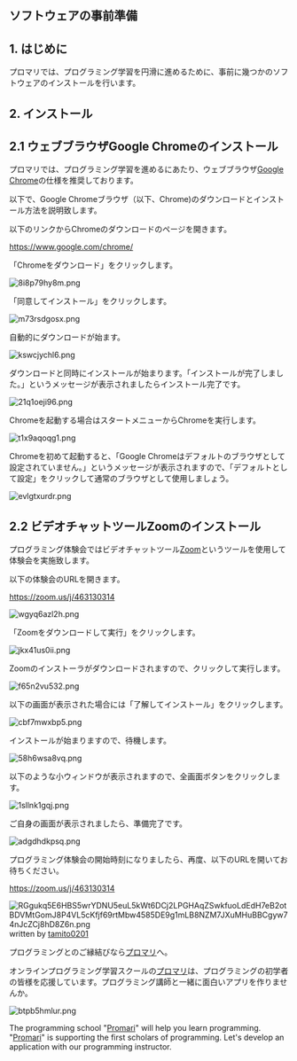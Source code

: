 ## ソフトウェアの事前準備

## 1. はじめに

プロマリでは、プログラミング学習を円滑に進めるために、事前に幾つかのソフトウェアのインストールを行います。

## 2. インストール
## 2.1 ウェブブラウザGoogle Chromeのインストール

プロマリでは、プログラミング学習を進めるにあたり、ウェブブラウザ[Google Chrome](https://ja.wikipedia.org/wiki/Google_Chrome)の仕様を推奨しております。

以下で、Google Chromeブラウザ（以下、Chrome)のダウンロードとインストール方法を説明致します。

以下のリンクからChromeのダウンロードのページを開きます。

https://www.google.com/chrome/

「Chromeをダウンロード」をクリックします。

![8i8p79hy8m.png](https://img.esteem.ws/8i8p79hy8m.png)

「同意してインストール」をクリックします。

![m73rsdgosx.png](https://img.esteem.ws/m73rsdgosx.png)

自動的にダウンロードが始ます。

![kswcjychl6.png](https://img.esteem.ws/kswcjychl6.png)

ダウンロードと同時にインストールが始まります。「インストールが完了しました。」というメッセージが表示されましたらインストール完了です。

![21q1oeji96.png](https://img.esteem.ws/21q1oeji96.png)

Chromeを起動する場合はスタートメニューからChromeを実行します。

![t1x9aqoqg1.png](https://img.esteem.ws/t1x9aqoqg1.png)

Chromeを初めて起動すると、「Google Chromeはデフォルトのブラウザとして設定されていません。」というメッセージが表示されますので、「デフォルトとして設定」をクリックして通常のブラウザとして使用しましょう。

![evlgtxurdr.png](https://img.esteem.ws/evlgtxurdr.png)

## 2.2 ビデオチャットツールZoomのインストール

プログラミング体験会ではビデオチャットツール[Zoom](https://zoom.us/jp-jp/meetings.html)というツールを使用して体験会を実施致します。

以下の体験会のURLを開きます。

https://zoom.us/j/463130314

![wgyq6azl2h.png](https://img.esteem.ws/wgyq6azl2h.png)

「Zoomをダウンロードして実行」をクリックします。

![jkx41us0ii.png](https://img.esteem.ws/jkx41us0ii.png)

Zoomのインストーラがダウンロードされますので、クリックして実行します。

![f65n2vu532.png](https://img.esteem.ws/f65n2vu532.png)

以下の画面が表示された場合には「了解してインストール」をクリックします。

![cbf7mwxbp5.png](https://img.esteem.ws/cbf7mwxbp5.png)

インストールが始まりますので、待機します。

![58h6wsa8vq.png](https://img.esteem.ws/58h6wsa8vq.png)

以下のような小ウィンドウが表示されますので、全画面ボタンをクリックします。

![1sllnk1gqj.png](https://img.esteem.ws/1sllnk1gqj.png)

ご自身の画面が表示されましたら、準備完了です。

![adgdhdkpsq.png](https://img.esteem.ws/adgdhdkpsq.png)

プログラミング体験会の開始時刻になりましたら、再度、以下のURLを開いてお待ちください。

https://zoom.us/j/463130314

![RGgukq5E6HBS5wrYDNU5euL5kWt6DCj2LPGHAqZSwkfuoLdEdH7eB2otBDVMtGomJ8P4VL5cKfjf69rtMbw4585DE9g1mLB8NZM7JXuMHuBBCgyw74nJcZCj8hD8Z6n.png](https://ipfs.busy.org/ipfs/QmYQChjSnbGyuXBF36PYZ7dh59GzrVQguEZwoE9rnBJkaM)
written by [tamito0201](https://steemit.com/@tamito0201/)

プログラミングとのご縁結びなら[プロマリ](https://www.programming-mariage.jp/)へ。

オンラインプログラミング学習スクールの[プロマリ](https://www.programming-mariage.jp/)は、プログラミングの初学者の皆様を応援しています。プログラミング講師と一緒に面白いアプリを作りませんか。

![btpb5hmlur.png](https://img.esteem.ws/btpb5hmlur.png)

The programming school "[Promari](https://www.programming-mariage.jp/)" will help you learn programming. "[Promari](https://www.programming-mariage.jp/)" is supporting the first scholars of programming. Let's develop an application with our programming instructor.
